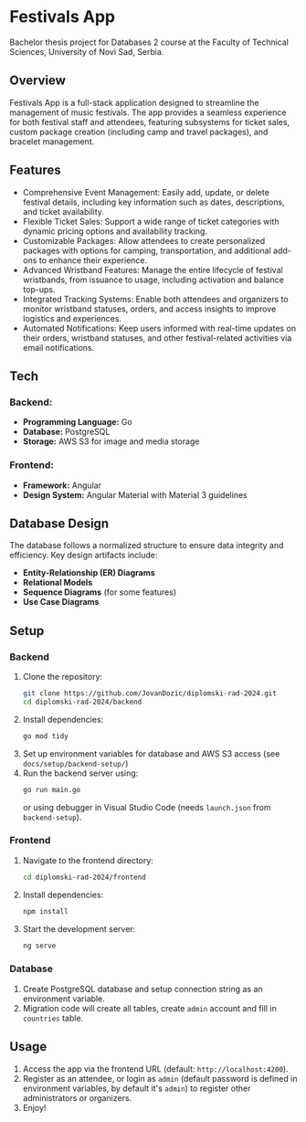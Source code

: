 # Festivals App

Bachelor thesis project for Databases 2 course at the Faculty of Technical Sciences, University of Novi Sad, Serbia.

## Overview

Festivals App is a full-stack application designed to streamline the management of music festivals. The app provides a seamless experience for both festival staff and attendees, featuring subsystems for ticket sales, custom package creation (including camp and travel packages), and bracelet management.

## Features

- Comprehensive Event Management: Easily add, update, or delete festival details, including key information such as dates, descriptions, and ticket availability.
- Flexible Ticket Sales: Support a wide range of ticket categories with dynamic pricing options and availability tracking.
- Customizable Packages: Allow attendees to create personalized packages with options for camping, transportation, and additional add-ons to enhance their experience.
- Advanced Wristband Features: Manage the entire lifecycle of festival wristbands, from issuance to usage, including activation and balance top-ups.
- Integrated Tracking Systems: Enable both attendees and organizers to monitor wristband statuses, orders, and access insights to improve logistics and experiences.
- Automated Notifications: Keep users informed with real-time updates on their orders, wristband statuses, and other festival-related activities via email notifications.

## Tech

### Backend:

- **Programming Language:** Go
- **Database:** PostgreSQL
- **Storage:** AWS S3 for image and media storage

### Frontend:

- **Framework:** Angular
- **Design System:** Angular Material with Material 3 guidelines

## Database Design

The database follows a normalized structure to ensure data integrity and efficiency. Key design artifacts include:

- **Entity-Relationship (ER) Diagrams**
- **Relational Models**
- **Sequence Diagrams** (for some features)
- **Use Case Diagrams**

## Setup

### Backend

1. Clone the repository:
   ```bash
   git clone https://github.com/JovanDozic/diplomski-rad-2024.git
   cd diplomski-rad-2024/backend
   ```
2. Install dependencies:
   ```bash
   go mod tidy
   ```
3. Set up environment variables for database and AWS S3 access (see `docs/setup/backend-setup/`)
4. Run the backend server using:
   ```bash
   go run main.go
   ```
   or using debugger in Visual Studio Code (needs `launch.json` from `backend-setup`).

### Frontend

1. Navigate to the frontend directory:
   ```bash
   cd diplomski-rad-2024/frontend
   ```
2. Install dependencies:
   ```bash
   npm install
   ```
3. Start the development server:
   ```bash
   ng serve
   ```

### Database

1. Create PostgreSQL database and setup connection string as an environment variable.
2. Migration code will create all tables, create `admin` account and fill in `countries` table.

## Usage

1. Access the app via the frontend URL (default: `http://localhost:4200`).
2. Register as an attendee, or login as `admin` (default password is defined in environment variables, by default it's `admin`) to register other administrators or organizers.
3. Enjoy!
